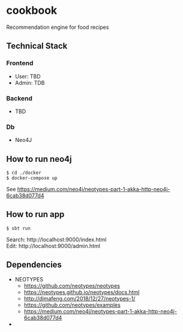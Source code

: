 # cookbook
Recommendation engine for food recipes

## Technical Stack
### Frontend
* User: TBD
* Admin: TDB
### Backend
* TBD
### Db
* Neo4J  

## How to run neo4j
```
$ cd ./docker
$ docker-compose up
```
See https://medium.com/neo4j/neotypes-part-1-akka-http-neo4j-6cab38d077d4

## How to run app
`$ sbt run`

Search: http://localhost:9000/index.html  
Edit:   http://localhost:9000/admin.html

## Dependencies
* NEOTYPES
    * https://github.com/neotypes/neotypes 
    * https://neotypes.github.io/neotypes/docs.html  
    * http://dimafeng.com/2018/12/27/neotypes-1/  
    * https://github.com/neotypes/examples  
    * https://medium.com/neo4j/neotypes-part-1-akka-http-neo4j-6cab38d077d4
* 
    